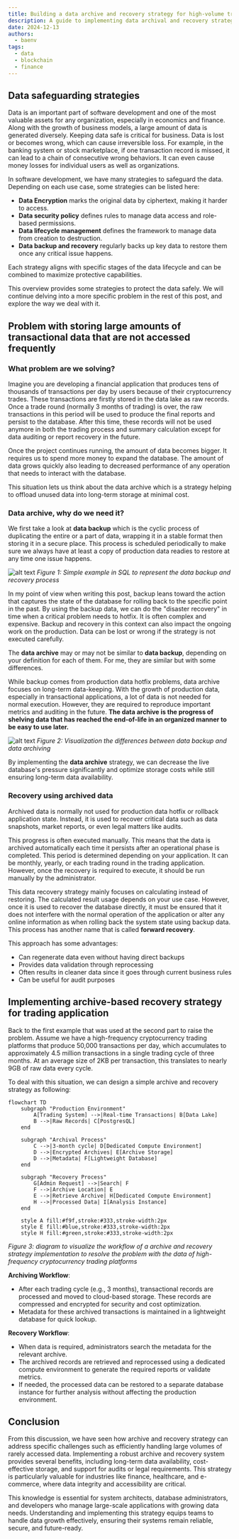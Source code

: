 ```yaml
---
title: Building a data archive and recovery strategy for high-volume trading system
description: A guide to implementing data archival and recovery strategies for high-volume transactional application.
date: 2024-12-13
authors:
  - baenv
tags:
  - data
  - blockchain
  - finance
---
```


## Data safeguarding strategies

Data is an important part of software development and one of the most valuable assets for any organization, especially in economics and finance. Along with the growth of business models, a large amount of data is generated diversely. Keeping data safe is critical for business. Data is lost or becomes wrong, which can cause irreversible loss. For example, in the banking system or stock marketplace, if one transaction record is missed, it can lead to a chain of consecutive wrong behaviors. It can even cause money losses for individual users as well as organizations.

In software development, we have many strategies to safeguard the data. Depending on each use case, some strategies can be listed here:

- **Data Encryption** marks the original data by ciphertext, making it harder to access.
- **Data security policy** defines rules to manage data access and role-based permissions.
- **Data lifecycle management** defines the framework to manage data from creation to destruction.
- **Data backup and recovery** regularly backs up key data to restore them once any critical issue happens.

Each strategy aligns with specific stages of the data lifecycle and can be combined to maximize protective capabilities.

This overview provides some strategies to protect the data safely. We will continue delving into a more specific problem in the rest of this post, and explore the way we deal with it.

## Problem with storing large amounts of transactional data that are not accessed frequently

### What problem are we solving?

Imagine you are developing a financial application that produces tens of thousands of transactions per day by users because of their cryptocurrency trades. These transactions are firstly stored in the data lake as raw records. Once a trade round (normally 3 months of trading) is over, the raw transactions in this period will be used to produce the final reports and persist to the database. After this time, these records will not be used anymore in both the trading process and summary calculation except for data auditing or report recovery in the future.

Once the project continues running, the amount of data becomes bigger. It requires us to spend more money to expand the database. The amount of data grows quickly also leading to decreased performance of any operation that needs to interact with the database.

This situation lets us think about the data archive which is a strategy helping to offload unused data into long-term storage at minimal cost.

### Data archive, why do we need it?

We first take a look at **data backup** which is the cyclic process of duplicating the entire or a part of data, wrapping it in a stable format then storing it in a secure place. This process is scheduled periodically to make sure we always have at least a copy of production data readies to restore at any time one issue happens.

![alt text](assets/data-backup-and-restore.png) _Figure 1: Simple example in SQL to represent the data backup and recovery process_

In my point of view when writing this post, backup leans toward the action that captures the state of the database for rolling back to the specific point in the past. By using the backup data, we can do the "disaster recovery" in time when a critical problem needs to hotfix. It is often complex and expensive. Backup and recovery in this context can also impact the ongoing work on the production. Data can be lost or wrong if the strategy is not executed carefully.

The **data archive** may or may not be similar to **data backup**, depending on your definition for each of them. For me, they are similar but with some differences.

While backup comes from production data hotfix problems, data archive focuses on long-term data-keeping. With the growth of production data, especially in transactional applications, a lot of data is not needed for normal execution. However, they are required to reproduce important metrics and auditing in the future. **The data archive is the progress of shelving data that has reached the end-of-life in an organized manner to be easy to use later.**

![alt text](assets/data-backup-and-archive.png) _Figure 2: Visualization the differences between data backup and data archiving_

By implementing the **data archive** strategy, we can decrease the live database's pressure significantly and optimize storage costs while still ensuring long-term data availability.

### Recovery using archived data

Archived data is normally not used for production data hotfix or rollback application state. Instead, it is used to recover critical data such as data snapshots, market reports, or even legal matters like audits.

This progress is often executed manually. This means that the data is archived automatically each time it persists after an operational phase is completed. This period is determined depending on your application. It can be monthly, yearly, or each trading round in the trading application. However, once the recovery is required to execute, it should be run manually by the administrator.

This data recovery strategy mainly focuses on calculating instead of restoring. The calculated result usage depends on your use case. However, once it is used to recover the database directly, it must be ensured that it does not interfere with the normal operation of the application or alter any online information as when rolling back the system state using backup data. This process has another name that is called **forward recovery**.

This approach has some advantages:

- Can regenerate data even without having direct backups
- Provides data validation through reprocessing
- Often results in cleaner data since it goes through current business rules
- Can be useful for audit purposes

## Implementing archive-based recovery strategy for trading application

Back to the first example that was used at the second part to raise the problem. Assume we have a high-frequency cryptocurrency trading platforms that produce 50,000 transactions per day, which accumulates to approximately 4.5 million transactions in a single trading cycle of three months. At an average size of 2KB per transaction, this translates to nearly 9GB of raw data every cycle.

To deal with this situation, we can design a simple archive and recovery strategy as following:

```mermaid
flowchart TD
    subgraph "Production Environment"
        A[Trading System] -->|Real-time Transactions| B[Data Lake]
        B -->|Raw Records| C[PostgresQL]
    end

    subgraph "Archival Process"
        C -->|3-month cycle| D[Dedicated Compute Environment]
        D -->|Encrypted Archives| E[Archive Storage]
        D -->|Metadata| F[Lightweight Database]
    end

    subgraph "Recovery Process"
        G[Admin Request] -->|Search| F
        F -->|Archive Location| E
        E -->|Retrieve Archive| H[Dedicated Compute Environment]
        H -->|Processed Data| I[Analysis Instance]
    end

    style A fill:#f9f,stroke:#333,stroke-width:2px
    style E fill:#blue,stroke:#333,stroke-width:2px
    style H fill:#green,stroke:#333,stroke-width:2px
```

_Figure 3: diagram to visualize the workflow of a archive and recovery strategy implementation to resolve the problem with the data of high-frequency cryptocurrency trading platforms_

**Archiving Workflow**:

- After each trading cycle (e.g., 3 months), transactional records are processed and moved to cloud-based storage. These records are compressed and encrypted for security and cost optimization.
- Metadata for these archived transactions is maintained in a lightweight database for quick lookup.

**Recovery Workflow**:

- When data is required, administrators search the metadata for the relevant archive.
- The archived records are retrieved and reprocessed using a dedicated compute environment to generate the required reports or validate metrics.
- If needed, the processed data can be restored to a separate database instance for further analysis without affecting the production environment.

## Conclusion

From this discussion, we have seen how archive and recovery strategy can address specific challenges such as efficiently handling large volumes of rarely accessed data. Implementing a robust archive and recovery system provides several benefits, including long-term data availability, cost-effective storage, and support for audits or legal requirements. This strategy is particularly valuable for industries like finance, healthcare, and e-commerce, where data integrity and accessibility are critical.

This knowledge is essential for system architects, database administrators, and developers who manage large-scale applications with growing data needs. Understanding and implementing this strategy equips teams to handle data growth effectively, ensuring their systems remain reliable, secure, and future-ready.
